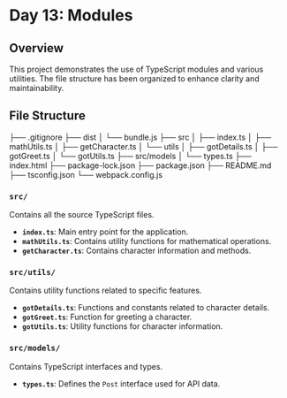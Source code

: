 # Day 13: Modules

## Overview

This project demonstrates the use of TypeScript modules and various utilities. The file structure has been organized to enhance clarity and maintainability.

## File Structure

├── .gitignore
├── dist
│ └── bundle.js
├── src
│ ├── index.ts
│ ├── mathUtils.ts
│ ├── getCharacter.ts
│ └── utils
│ ├── gotDetails.ts
│ ├── gotGreet.ts
│ └── gotUtils.ts
├── src/models
│ └── types.ts
├── index.html
├── package-lock.json
├── package.json
├── README.md
├── tsconfig.json
└── webpack.config.js

### `src/`

Contains all the source TypeScript files.

- **`index.ts`**: Main entry point for the application.
- **`mathUtils.ts`**: Contains utility functions for mathematical operations.
- **`getCharacter.ts`**: Contains character information and methods.

### `src/utils/`

Contains utility functions related to specific features.

- **`gotDetails.ts`**: Functions and constants related to character details.
- **`gotGreet.ts`**: Function for greeting a character.
- **`gotUtils.ts`**: Utility functions for character information.

### `src/models/`

Contains TypeScript interfaces and types.

- **`types.ts`**: Defines the `Post` interface used for API data.
